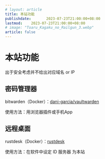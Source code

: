 ```yaml
---
# layout: article
title: 本站功能
publishdate:       2023-07-23T21:00:00+08:00
lastmod:    2023-07-23T21:00:00+08:00
# image: "Toaru_Kagaku_no_Railgun_3.webp"
article: false
---
```


# 本站功能

出于安全考虑并不给出对应域名 or IP

## 密码管理器

bitwarden（Docker）：[dani-garcia/vaultwarden](https://github.com/dani-garcia/vaultwarden)

使用方法：用浏览器插件或手机App

## 远程桌面

rustdesk（Docker）：[rustdesk](https://rustdesk.com/docs/en/self-host/install/#docker-examples)

使用方法：在软件中设定 ID 服务器 为本站
